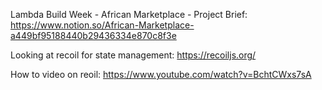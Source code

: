 Lambda Build Week - African Marketplace - Project Brief: https://www.notion.so/African-Marketplace-a449bf95188440b29436334e870c8f3e

Looking at recoil for state management: https://recoiljs.org/

How to video on reoil: https://www.youtube.com/watch?v=BchtCWxs7sA

